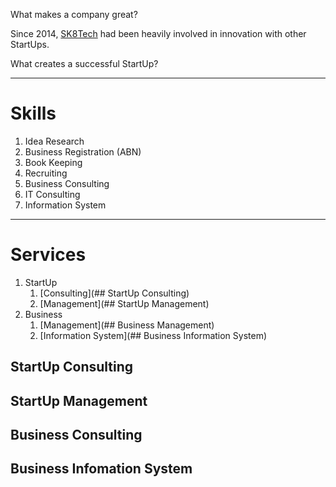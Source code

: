 What makes a company great?

Since 2014, [SK8Tech](https://sk8.tech) had been heavily involved in innovation with other StartUps. 

What creates a successful StartUp?

---

# Skills

1. Idea Research
1. Business Registration (ABN)
1. Book Keeping
1. Recruiting
1. Business Consulting
1. IT Consulting
1. Information System 

---

# Services

1. StartUp
    1. [Consulting](## StartUp Consulting)
    1. [Management](## StartUp Management)
1. Business
    1. [Management](## Business Management)
    1. [Information System](## Business Information System)
    
## StartUp Consulting

## StartUp Management

## Business Consulting

## Business Infomation System
